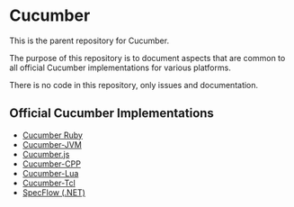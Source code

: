# Cucumber

This is the parent repository for Cucumber.

The purpose of this repository is to document aspects that are common to all official Cucumber 
implementations for various platforms.

There is no code in this repository, only issues and documentation.

## Official Cucumber Implementations

* [Cucumber Ruby](https://github.com/cucumber/cucumber)
* [Cucumber-JVM](https://github.com/cucumber/cucumber-jvm)
* [Cucumber.js](https://github.com/cucumber/cucumber-js)
* [Cucumber-CPP](https://github.com/cucumber/cucumber-cpp)
* [Cucumber-Lua](https://github.com/cucumber/cucumber-lua)
* [Cucumber-Tcl](https://github.com/cucumber/cucumber-tcl)
* [SpecFlow (.NET)](https://github.com/techtalk/SpecFlow)
